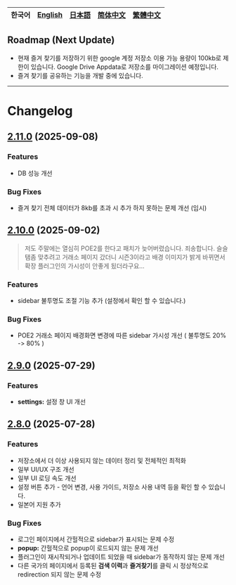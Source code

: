 | **한국어** | [English](../en/notice.md) | [日本語](../ja/notice.md) | [简体中文](../zh_CN/notice.md) | [繁體中文](../zh_TW/notice.md) |
|---|---|---|---|---|

## Roadmap (Next Update)

- 현재 즐겨 찾기를 저장하기 위한 google 계정 저장소 이용 가능 용량이 100kb로 제한이 있습니다.
Google Drive Appdata로 저장소를 마이그레이션  예정입니다.
- 즐겨 찾기를 공유하는 기능을 개발 중에 있습니다.

---

# Changelog

## [2.11.0](https://github.com/NERDHEAD-lab/POE2-Trade-Butler/compare/2.10.0...2.11.0) (2025-09-08)

### Features

- DB 성능 개선

### Bug Fixes

- 즐겨 찾기 전체 데이터가 8kb를 초과 시 추가 하지 못하는 문제 개선 (임시)

## [2.10.0](https://github.com/NERDHEAD-lab/POE2-Trade-Butler/compare/2.9.0...2.10.0) (2025-09-02)

> 저도 주말에는 열심히 POE2를 한다고 패치가 늦어버렸습니다. 죄송합니다.
슬슬 탬좀 맞추려고 거래소 페이지 갔더니 시즌3이라고 배경 이미지가 밝게 바뀌면서 확장 플러그인의 가시성이 안좋게 됬더라구요...
> 

### Features

- sidebar 불투명도 조절 기능 추가 (설정에서 확인 할 수 있습니다.)

### Bug Fixes

- POE2 거래소 페이지 배경화면 변경에 따른 sidebar 가시성 개선 ( 불투명도 20% -> 80% )

## [2.9.0](https://github.com/NERDHEAD-lab/POE2-Trade-Butler/compare/2.8.0...2.9.0) (2025-07-29)

### Features

- **settings:** 설정 창 UI 개선

## [2.8.0](https://github.com/NERDHEAD-lab/POE2-Trade-Butler/compare/2.7.0...2.8.0) (2025-07-28)

### Features

- 저장소에서 더 이상 사용되지 않는 데이터 정리 및 전체적인 최적화
- 일부 UI/UX 구조 개선
- 일부 UI 로딩 속도 개선
- 설정 버튼 추가 - 언어 변경, 사용 가이드, 저장소 사용 내역 등을 확인 할 수 있습니다.
- 일본어 지원 추가

### Bug Fixes

- 로그인 페이지에서 간헐적으로 sidebar가 표시되는 문제 수정
- **popup:** 간헐적으로 popup이 로드되지 않는 문제 개선
- 플러그인이 재시작되거나 업데이트 되었을 때 sidebar가 동작하지 않는 문제 개선
- 다른 국가의 페이지에서 등록된 **검색 이력**과 **즐겨찾기**를 클릭 시 정상적으로 redirection 되지 않는 문제 수정
